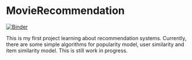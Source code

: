 # MovieRecommendation

[![Binder](https://mybinder.org/badge_logo.svg)](https://mybinder.org/v2/gh/MarijaStanojcic/MovieRecommendation/master)

This is my first project learning about recommendation systems. Currently, there are some simple algorithms for popularity model, user similarity and item similarity model. This is still work in progress.
